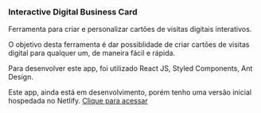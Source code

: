 ### Interactive Digital Business Card

Ferramenta para criar e personalizar cartões de visitas digitais interativos.

O objetivo desta ferramenta é dar possiblidade de criar cartões de visitas digital para qualquer um, de maneira fácil e rápida.

Para desenvolver este app, foi utilizado React JS, Styled Components, Ant Design.

Este app, ainda está em desenvolvimento, porém tenho uma versão inicial hospedada no Netlify. [Clique para acessar](https://appcards.netlify.app)